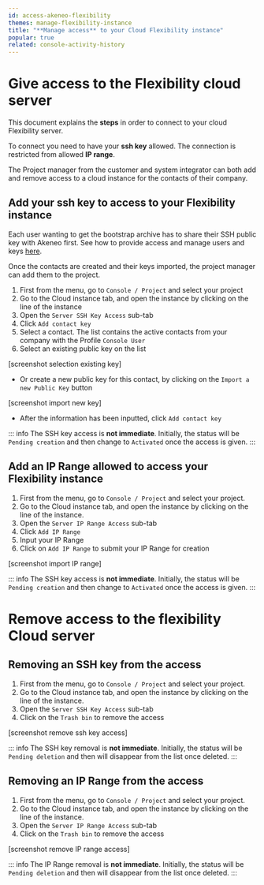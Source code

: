 ```yaml
---
id: access-akeneo-flexibility
themes: manage-flexibility-instance
title: "**Manage access** to your Cloud Flexibility instance"
popular: true
related: console-activity-history
---
```


# Give access to the Flexibility cloud server

This document explains the **steps** in order to connect to your cloud Flexibility server.

To connect you need to have your **ssh key** allowed. The connection is restricted from allowed **IP range**.

The Project manager from the customer and system integrator can both add and remove access to a cloud instance for the contacts of their company.
 
## Add your ssh key to access to your Flexibility instance

Each user wanting to get the bootstrap archive has to share their SSH public key with Akeneo first. 
See how to provide access and manage users and keys [here](get-akeneo-pim-enterprise-archive.html).

Once the contacts are created and their keys imported, the project manager can add them to the project.

1. First from the menu, go to `Console / Project` and select your project
1. Go to the Cloud instance tab, and open the instance by clicking on the line of the instance
1. Open the `Server SSH Key Access` sub-tab
1. Click `Add contact key`
1. Select a contact. The list contains the active contacts from your company with the Profile `Console User`
1. Select an existing public key on the list

[screenshot selection existing key]

* Or create a new public key for this contact, by clicking on the `Import a new Public Key` button

[screenshot import new key]

* After the information has been inputted, click `Add contact key` 

::: info
The SSH key access is **not immediate**. Initially, the status will be `Pending creation` and then change to `Activated` once the access is given.
:::

## Add an IP Range allowed to access your Flexibility instance

1. First from the menu, go to `Console / Project` and select your project.
1. Go to the Cloud instance tab, and open the instance by clicking on the line of the instance.
1. Open the `Server IP Range Access` sub-tab
1. Click `Add IP Range`
1. Input your IP Range
1. Click on `Add IP Range` to submit your IP Range for creation

[screenshot import IP range]

::: info
The SSH key access is **not immediate**. Initially, the status will be `Pending creation` and then change to `Activated` once the access is given.
:::

# Remove access to the flexibility Cloud server

## Removing an SSH key from the access

1. First from the menu, go to `Console / Project` and select your project.
1. Go to the Cloud instance tab, and open the instance by clicking on the line of the instance.
1. Open the `Server SSH Key Access` sub-tab
1. Click on the `Trash bin` to remove the access

[screenshot remove ssh key access]

::: info
The SSH key removal is **not immediate**. Initially, the status will be `Pending deletion` and then will disappear from the list once deleted.
:::

## Removing an IP Range from the access

1. First from the menu, go to `Console / Project` and select your project.
1. Go to the Cloud instance tab, and open the instance by clicking on the line of the instance.
1. Open the `Server IP Range Access` sub-tab
1. Click on the `Trash bin` to remove the access

[screenshot remove IP range access]

::: info
The IP Range removal is **not immediate**. Initially, the status will be `Pending deletion` and then will disappear from the list once deleted.
:::
